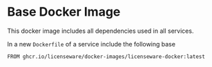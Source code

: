 # Base Docker Image

This docker image includes all dependencies used in all services. 

In a new `Dockerfile` of a service include the following base

```docker
FROM ghcr.io/licenseware/docker-images/licenseware-docker:latest

```
